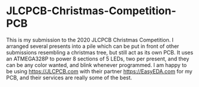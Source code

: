 # JLCPCB-Christmas-Competition-PCB
This is my submission to the 2020 JLCPCB Christmas Competition. I arranged several presents into a pile which can be put in front of other submissions resembling a christmas tree, but still act as its own PCB. It uses an ATMEGA328P to power 8 sections of 5 LEDs, two per present, and they can be any color wanted, and blink whenever programmed. I am happy to be using https://JLCPCB.com with their partner https://EasyEDA.com for my PCB, and their services are really some of the best. 
